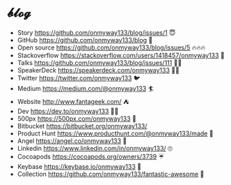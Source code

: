 # 𝓫𝓵𝓸𝓰

- Story https://github.com/onmyway133/blog/issues/1 😇
- GitHub https://github.com/onmyway133/blog 🚀
- Open source https://github.com/onmyway133/blog/issues/5 🔥🔥🔥
- Stackoverflow https://stackoverflow.com/users/1418457/onmyway133 🤘
- Talks https://github.com/onmyway133/blog/issues/111 👨‍🎤
- SpeakerDeck https://speakerdeck.com/onmyway133 👨‍🎤
- Twitter https://twitter.com/onmyway133 🐦
- Medium https://medium.com/@onmyway133 🏄
- Website http://www.fantageek.com/ ⛺️
- Dev https://dev.to/onmyway133 👨‍💻
- 500px https://500px.com/onmyway133 📸
- Bitbucket https://bitbucket.org/onmyway133/
- Product Hunt https://www.producthunt.com/@onmyway133/made 🕺
- Angel https://angel.co/onmyway133 👼
- Linkedin https://www.linkedin.com/in/onmyway133/ 🙄
- Cocoapods https://cocoapods.org/owners/3739 ☔️
- Keybase https://keybase.io/onmyway133 🔑
- Collection https://github.com/onmyway133/fantastic-awesome 🌟
